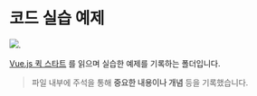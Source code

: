 # 코드 실습 예제

![](http://image.yes24.com/goods/45091747/800x0).  

[Vue.js 퀵 스타트](http://www.yes24.com/Product/Goods/45091747) 를 읽으며 실습한 예제를 기록하는 폴더입니다.

> 파일 내부에 주석을 통해 **중요한 내용이나 개념** 등을 기록했습니다.
